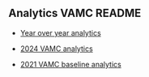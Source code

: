 ## Analytics VAMC README 

* [Year over year analytics](https://github.com/department-of-veterans-affairs/va.gov-team/blob/master/products/facilities/medical-centers/analytics/vamc-data.md)

* [2024 VAMC analytics](https://github.com/department-of-veterans-affairs/va.gov-team/blob/master/products/facilities/medical-centers/analytics/2024-vamc-data.md)

* [2021 VAMC baseline analytics](https://github.com/department-of-veterans-affairs/va.gov-team/blob/master/products/facilities/medical-centers/analytics/vamc-baseline-analytics.md)


